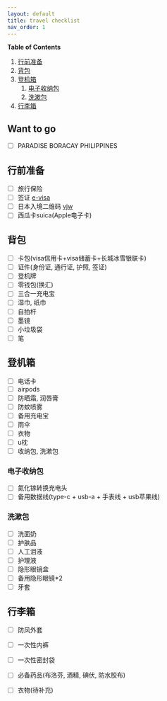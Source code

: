 ```yaml
---
layout: default
title: travel checklist
nav_order: 1
---
```

**Table of Contents**
1. [行前准备](#%E8%A1%8C%E5%89%8D%E5%87%86%E5%A4%87)
1. [背包](#%E8%83%8C%E5%8C%85)
1. [登机箱](#%E7%99%BB%E6%9C%BA%E7%AE%B1)
	1. [电子收纳包](#%E7%94%B5%E5%AD%90%E6%94%B6%E7%BA%B3%E5%8C%85)
	1. [洗漱包](#%E6%B4%97%E6%BC%B1%E5%8C%85)
1. [行李箱](#%E8%A1%8C%E6%9D%8E%E7%AE%B1)

## Want to go
- [ ] PARADISE BORACAY PHILIPPINES

## 行前准备
- [ ] 旅行保险
- [ ] 签证 [e-visa](https://www.evisa.mofa.go.jp/notification/login?access=Xa1D8vFSpkj67yWRPNyYE8KjbEvJQGU8)
- [ ] 日本入境二维码 [vjw](https://www.vjw.digital.go.jp/main/#/vjwppr001)
- [ ] 西瓜卡suica(Apple电子卡)

## 背包
- [ ] 卡包(visa信用卡+visa储蓄卡+长城冰雪银联卡)
- [ ] 证件(身份证, 通行证, 护照, 签证)
- [ ] 登机牌
- [ ] 零钱包(换汇)
- [ ] 三合一充电宝
- [ ] 湿巾, 纸巾
- [ ] 自拍杆
- [ ] 墨镜
- [ ] 小垃圾袋
- [ ] 笔

## 登机箱
- [ ] 电话卡
- [ ] airpods
- [ ] 防晒霜, 润唇膏
- [ ] 防蚊喷雾
- [ ] 备用充电宝
- [ ] 雨伞
- [ ] 衣物
- [ ] u枕
- [ ] 收纳包, 洗漱包

### 电子收纳包
- [ ] 氮化镓转换充电头
- [ ] 备用数据线(type-c + usb-a + 手表线 + usb苹果线)

### 洗漱包
- [ ] 洗面奶
- [ ] 护肤品
- [ ] 人工泪液
- [ ] 护理液
- [ ] 隐形眼镜盒
- [ ] 备用隐形眼镜*2
- [ ] 牙套

## 行李箱
- [ ] 防风外套
- [ ] 一次性内裤
- [ ] 一次性密封袋
- [ ] 必备药品(布洛芬, 酒精, 碘伏, 防水胶布)
- [ ] 衣物(待补充)



